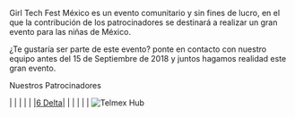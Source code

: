 Girl Tech Fest México es un evento comunitario y sin fines de lucro, en el que la contribución de los patrocinadores se destinará a realizar un gran evento para las niñas de México.

¿Te gustaría ser parte de este evento? ponte en contacto con nuestro equipo antes del 15 de Septiembre de 2018 y juntos hagamos realidad este gran evento.

Nuestros Patrocinadores 

| | | | | |[6 Delta](https://raw.githubusercontent.com/girltechfestmx/girltechfestmx.github.io/master/img/Logo-6D_2.jpeg)| | | | | | ![Telmex Hub](https://raw.githubusercontent.com/girltechfestmx/girltechfestmx.github.io/master/img/TelmexHub.png)




